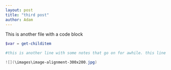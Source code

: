 ```yaml
---
layout: post
title: "third post"
author: Adam
---
```

This is another file with a code block

```powershell
$var = get-childitem

#this is another line with some notes that go on for awhile. this line serves no other purpose than testing horizontal scrolling on github pages.

![](\images\image-alignment-300x200.jpg)
```

